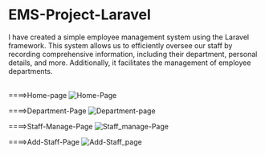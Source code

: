 
# EMS-Project-Laravel
I have created a simple employee management system using the Laravel framework. This system allows us to efficiently oversee our staff by recording comprehensive information, including their department, personal details, and more. Additionally, it facilitates the management of employee departments. <br><br>

====>Home-page
![Home-Page](https://github.com/Ayush-Gupta5/EMS-Project-Laravel/assets/143918681/02c53634-1328-478b-b598-60fd63f08152)


====>Department-Page
![Department-page](https://github.com/Ayush-Gupta5/EMS-Project-Laravel/assets/143918681/453c440a-d7ff-4820-b3b5-35111b2888b8)


====>Staff-Manage-Page
![Staff_manage-Page](https://github.com/Ayush-Gupta5/EMS-Project-Laravel/assets/143918681/e2a4205b-a76f-4eaa-a9ab-c13741e87052)


====>Add-Staff-Page
![Add-Staff_page](https://github.com/Ayush-Gupta5/EMS-Project-Laravel/assets/143918681/02c1fb29-8884-4006-8f18-e5cfc80ee559)



